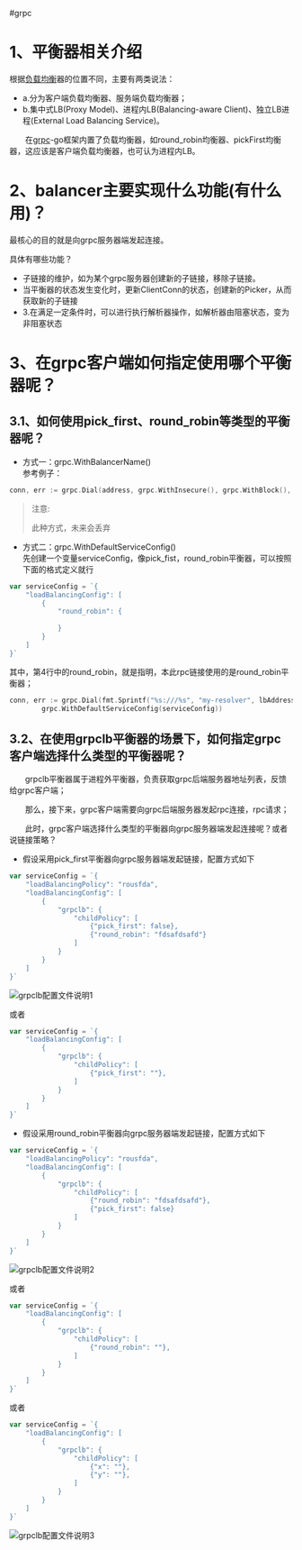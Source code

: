 #grpc 
# 1、平衡器相关介绍

根据[负载均衡](https://so.csdn.net/so/search?q=%E8%B4%9F%E8%BD%BD%E5%9D%87%E8%A1%A1&spm=1001.2101.3001.7020)器的位置不同，主要有两类说法：

-   a.分为客户端负载均衡器、服务端负载均衡器；
-   b.集中式LB(Proxy Model)、进程内LB(Balancing-aware Client)、独立LB进程(External Load Balancing Service)。

  在[grpc](https://so.csdn.net/so/search?q=grpc&spm=1001.2101.3001.7020)-go框架内置了负载均衡器，如round_robin均衡器、pickFirst均衡器，这应该是客户端负载均衡器，也可认为进程内LB。

# 2、balancer主要实现什么功能(有什么用)？

最核心的目的就是向grpc服务器端发起连接。

具体有哪些功能？
-   子链接的维护，如为某个grpc服务器创建新的子链接，移除子链接。
-   当平衡器的状态发生变化时，更新ClientConn的状态，创建新的Picker，从而获取新的子链接
-   3.在满足一定条件时，可以进行执行解析器操作，如解析器由阻塞状态，变为非阻塞状态

# 3、在grpc客户端如何指定使用哪个平衡器呢？

## 3.1、如何使用pick_first、round_robin等类型的平衡器呢？

-   方式一：grpc.WithBalancerName()  
    参考例子：

```go
conn, err := grpc.Dial(address, grpc.WithInsecure(), grpc.WithBlock(), grpc.WithBalancerName("weight_balancer"))
```

> 注意:  
>   
> 此种方式，未来会丢弃

-   方式二：grpc.WithDefaultServiceConfig()  
    先创建一个变量serviceConfig，像pick_fist，round_robin平衡器，可以按照下面的格式定义就行

```go
var serviceConfig = `{
	"loadBalancingConfig": [
		{
			"round_robin": {
				
			}
		}
	]
}`
```

其中，第4行中的round_robin，就是指明，本此rpc链接使用的是round_robin平衡器；

```go
conn, err := grpc.Dial(fmt.Sprintf("%s:///%s", "my-resolver", lbAddress), grpc.WithInsecure(), grpc.WithBlock(),
        grpc.WithDefaultServiceConfig(serviceConfig))
```

## 3.2、在使用grpclb平衡器的场景下，如何指定grpc客户端选择什么类型的平衡器呢？

  grpclb平衡器属于进程外平衡器，负责获取grpc后端服务器地址列表，反馈给grpc客户端；

  那么，接下来，grpc客户端需要向grpc后端服务器发起rpc连接，rpc请求；

  此时，grpc客户端选择什么类型的平衡器向grpc服务器端发起连接呢？或者说链接策略？

-   假设采用pick_first平衡器向grpc服务器端发起链接，配置方式如下

```go
var serviceConfig = `{
	"loadBalancingPolicy": "rousfda",
	"loadBalancingConfig": [
		{
			"grpclb": {
				"childPolicy": [
					{"pick_first": false},
					{"round_robin": "fdsafdsafd"}
				]
			}
		}
	]
}`
```

![grpclb配置文件说明1](https://img-blog.csdnimg.cn/20210531090108468.png?x-oss-process=image/watermark,type_ZmFuZ3poZW5naGVpdGk,shadow_10,text_aHR0cHM6Ly9ibG9nLmNzZG4ubmV0L3UwMTE1ODI5MjI=,size_16,color_FFFFFF,t_70#pic_center)

或者

```go
var serviceConfig = `{
	"loadBalancingConfig": [
		{
			"grpclb": {
				"childPolicy": [
					{"pick_first": ""},
				]
			}
		}
	]
}`
```

-   假设采用round_robin平衡器向grpc服务器端发起链接，配置方式如下

```go
var serviceConfig = `{
	"loadBalancingPolicy": "rousfda",
	"loadBalancingConfig": [
		{
			"grpclb": {
				"childPolicy": [				
                    {"round_robin": "fdsafdsafd"},
                    {"pick_first": false}
				]
			}
		}
	]
}`
```

![grpclb配置文件说明2](https://img-blog.csdnimg.cn/20210531090426455.png?x-oss-process=image/watermark,type_ZmFuZ3poZW5naGVpdGk,shadow_10,text_aHR0cHM6Ly9ibG9nLmNzZG4ubmV0L3UwMTE1ODI5MjI=,size_16,color_FFFFFF,t_70#pic_center)

或者

```go
var serviceConfig = `{
	"loadBalancingConfig": [
		{
			"grpclb": {
				"childPolicy": [
					{"round_robin": ""},
				]
			}
		}
	]
}`
```

或者

```go
var serviceConfig = `{
	"loadBalancingConfig": [
		{
			"grpclb": {
				"childPolicy": [
                    {"x": ""},
                    {"y": ""},
				]
			}
		}
	]
}`
```

![grpclb配置文件说明3](https://img-blog.csdnimg.cn/2021053109064588.png?x-oss-process=image/watermark,type_ZmFuZ3poZW5naGVpdGk,shadow_10,text_aHR0cHM6Ly9ibG9nLmNzZG4ubmV0L3UwMTE1ODI5MjI=,size_16,color_FFFFFF,t_70#pic_center)
